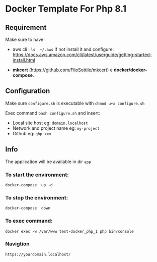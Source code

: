 # Docker Template For Php 8.1

## Requirement
Make sure to have:
- aws cli : `ls  ~/.aws`
If not install it and configure: https://docs.aws.amazon.com/cli/latest/userguide/getting-started-install.html

-  **mkcert** (https://github.com/FiloSottile/mkcert) e **docker/docker-compose**.

## Configuration

Make sure `configure.sh` is executable with `chmod u+x configure.sh`

Exec command `bash configure.sh` and insert:

- Local site host eg: `domain.localhost`
- Network and project name eg: `my-project`
- Github eg: `ghp_xxx`


## Info
The application will be available in dir `app`


### To start the environment:
```
docker-compose  up -d
```

### To stop the environment:
```
docker-compose  down
```

### To exec command:
```
docker exec -w /var/www test-docker_php_1 php bin/console 
```

### Navigtion

```
https://yourdomain.localhost/
```
